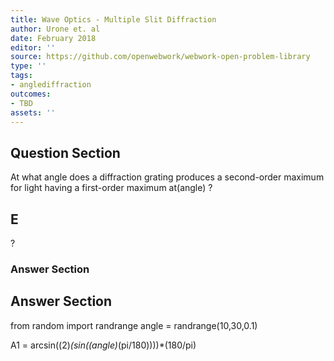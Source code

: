 ```yaml
---
title: Wave Optics - Multiple Slit Diffraction
author: Urone et. al
date: February 2018
editor: ''
source: https://github.com/openwebwork/webwork-open-problem-library
type: ''
tags:
- anglediffraction
outcomes:
- TBD
assets: ''
---
```


## Question Section 

At what angle does a diffraction grating produces a second-order maximum for light having a first-order maximum at(angle) ?
## E
?
### Answer Section


## Answer Section

from random import randrange
angle = randrange(10,30,0.1)

A1 = arcsin((2)*(sin((angle)*(pi/180))))*(180/pi)